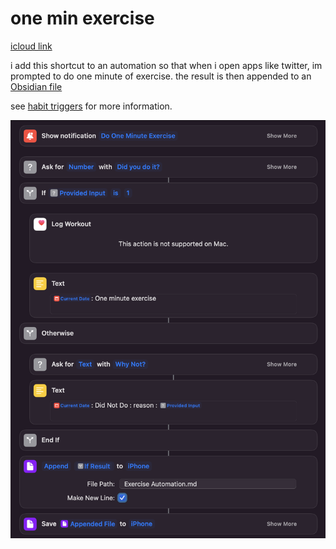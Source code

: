 # one min exercise

[icloud link](https://www.icloud.com/shortcuts/f3c80a1e2887476ca31f824b584268d2)

i add this shortcut to an automation so that when i open apps like twitter, im prompted to do
one minute of exercise. the result is then appended to an [Obsidian file](https://obsidian.md/)

see [habit triggers](https://jamesclear.com/habit-triggers) for more information.

![workflow](workflow.png)

